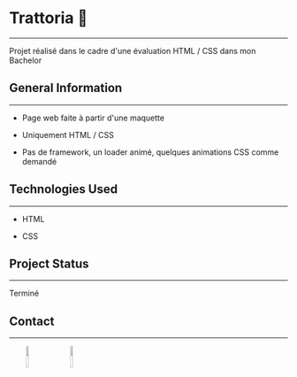<h1>Trattoria 🍕</h1>
<hr><p>Projet réalisé dans le cadre d'une évaluation HTML / CSS dans mon Bachelor</p><h2>General Information</h2>
<hr><ul>
<li>Page web faite à partir d'une maquette</li>
</ul><ul>
<li>Uniquement HTML / CSS</li>
</ul><ul>
<li>Pas de framework, un loader animé, quelques animations CSS comme demandé</li>
</ul><h2>Technologies Used</h2>
<hr><ul>
<li>HTML</li>
</ul><ul>
<li>CSS</li>
</ul><h2>Project Status</h2>
<hr><p>Terminé</p><h2>Contact</h2>
<hr><p><span style="margin-right: 30px;"></span><a href="https://www.linkedin.com/in/hicham-roldan-152a051b6/"><img target="_blank" src="https://cdn.jsdelivr.net/gh/devicons/devicon/icons/linkedin/linkedin-original.svg" style="width: 10%;"></a><span style="margin-right: 30px;"></span><a href="https://github.com/HDevv"><img target="_blank" src="https://cdn.jsdelivr.net/gh/devicons/devicon/icons/github/github-original.svg" style="width: 10%;"></a></p>